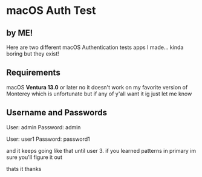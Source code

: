 # macOS Auth Test
## by ME!

Here are two different macOS Authentication tests apps I made...
kinda boring but they exist!

## Requirements 
macOS **Ventura 13.0** or later
no it doesn't work on my favorite version of Monterey which is unfortunate but if any of y'all want it ig just let me know

## Username and Passwords
User: admin
Password: admin

User: user1
Password: password1

and it keeps going like that until user 3. if you learned patterns in primary im sure you'll figure it out

thats it thanks
